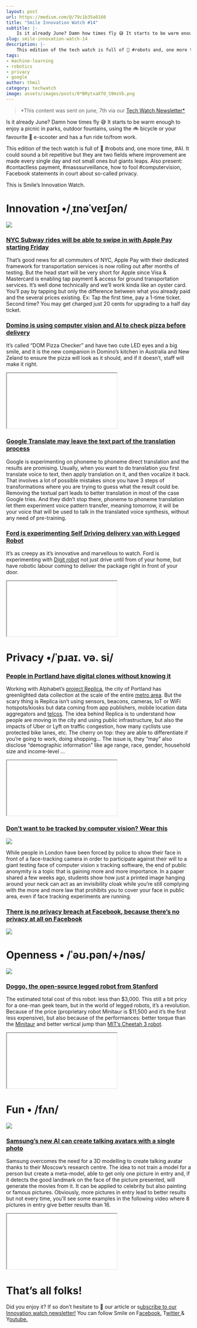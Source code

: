 ```yaml
---
layout: post
url: https://medium.com/@/79c1b35a0160
title: "Smile Innovation Watch #14"
subtitle: |-
    Is it already June? Damn how times fly 😅 It starts to be warm enough to enjoy a picnic in parks, outdoor fountains, using the 🚲 bicycle…
slug: smile-innovation-watch-14
description: |-
    This edition of the tech watch is full of 🤖 #robots and, one more time, #AI. It could sound a bit repetitive but they are two fields where improvement are made every single day and not small ones but
tags:
- machine-learning
- robotics
- privacy
- google
author: thmil
category: techwatch
image: assets/images/posts/0*BRytxaXfO_S9msVb.png
---
```


> *This content was sent on june, 7th via our [Tech Watch Newsletter*](https://mailchi.mp/c414f1508567/techwatch)

Is it already June? Damn how times fly 😅
It starts to be warm enough to enjoy a picnic in parks, outdoor fountains, using the 🚲 bicycle or your favourite 🛴 e-scooter and has a fun ride to/from work.

This edition of the tech watch is full of 🤖 #robots and, one more time, #AI. It could sound a bit repetitive but they are two fields where improvement are made every single day and not small ones but giants leaps. Also present: #contactless payment, #masssurveillance, how to fool #computervision, Facebook statements in court about so-called privacy.

This is Smile’s Innovation Watch.

# Innovation •/ˌɪnəˈveɪʃən/

![](/assets/images/posts/0*BRytxaXfO_S9msVb.png)

### [NYC Subway rides will be able to swipe in with Apple Pay starting Friday](https://techcrunch.com/2019/05/29/nyc-subway-riders-will-be-able-to-swipe-in-with-apple-pay-starting-friday/)

That’s good news for all commuters of NYC, Apple Pay with their dedicated framework for transportation services is now rolling out after months of testing. But the head start will be very short for Apple since Visa & Mastercard is enabling tap payment & access for ground transportation services. It’s well done technically and we’ll work kinda like an oyster card. You’ll pay by tapping but only the difference between what you already paid and the several prices existing. Ex: Tap the first time, pay a 1-time ticket. Second time? You may get charged just 20 cents for upgrading to a half day ticket.

### [Domino is using computer vision and AI to check pizza before delivery](https://dompizzachecker.dominos.com.au/)

It’s called “DOM Pizza Checker” and have two cute LED eyes and a big smile, and it is the new companion in Domino’s kitchen in Australia and New Zeland to ensure the pizza will look as it should, and if it doesn’t, staff will make it right.

<iframe src="/assets/images/posts/b70741c88321fd0f3d453b9a6d65cc8d.html"></iframe>

### [Google Translate may leave the text part of the translation process](https://google-research.github.io/lingvo-lab/translatotron/#conversational)

Google is experimenting on phoneme to phoneme direct translation and the results are promising. Usually, when you want to do translation you first translate voice to text, then apply translation on it, and then vocalize it back. That involves a lot of possible mistakes since you have 3 steps of transformations where you are trying to guess what the result could be. Removing the textual part leads to better translation in most of the case Google tries. And they didn’t stop there, phoneme to phoneme translation let them experiment voice pattern transfer, meaning tomorrow, it will be your voice that will be used to talk in the translated voice synthesis, without any need of pre-training.

### [Ford is experimenting Self Driving delivery van with Legged Robot](https://google-research.github.io/lingvo-lab/translatotron/#conversational)

It’s as creepy as it’s innovative and marvellous to watch. Ford is experimenting with [Digit robot](https://spectrum.ieee.org/robotics/humanoids/building-robots-that-can-go-where-we-go) not just drive until from of your home, but have robotic labour coming to deliver the package right in front of your door.

<iframe src="/assets/images/posts/2a350e18834ff64ddbe75f2584479e96.html"></iframe>

# Privacy •/ˈpɹaɪ. və. si/

### [People in Portland have digital clones without knowing it](https://www.geekwire.com/2019/portland-quietly-launches-mobile-location-data-project-alphabets-controversial-sidewalk-labs/)

Working with Alphabet’s [project Replica](https://medium.com/sidewalk-talk/introducing-replica-a-next-generation-urban-planning-tool-1b7425222e9e), the city of Portland has greenlighted data collection at the scale of the entire [metro area](https://en.wikipedia.org/wiki/Metropolitan_area). But the scary thing is Replica isn’t using sensors, beacons, cameras, IoT or WiFi hotspots/kiosks but data coming from app publishers, mobile location data aggregators and [telcos](https://en.wikipedia.org/wiki/Telco). The idea behind Replica is to understand how people are moving in the city and using public infrastructure, but also the impacts of Uber or Lyft on traffic congestion, how many cyclists use protected bike lanes, etc. The cherry on top: they are able to differentiate if you’re going to work, doing shopping… The issue is, they “may” also disclose “demographic information” like age range, race, gender, household size and income-level …

<iframe src="/assets/images/posts/133e7246d8cfba23b787523b2a9ea4d7.html"></iframe>

### [Don’t want to be tracked by computer vision? Wear this](https://www.theverge.com/2019/4/23/18512472/fool-ai-surveillance-adversarial-example-yolov2-person-detection)

![](/assets/images/posts/0*-Gs0pVGz_LI4eNaO.png)

While people in London have been forced by police to show their face in front of a face-tracking camera in order to participate against their will to a giant testing face of computer vision x tracking software, the end of public anonymity is a topic that is gaining more and more importance. In a paper shared a few weeks ago, students show how just a printed image hanging around your neck can act as an invisibility cloak while you’re still complying with the more and more law that prohibits you to cover your face in public area, even if face tracking experiments are running.

### [There is no privacy breach at Facebook, because there’s no privacy at all on Facebook](https://twitter.com/linamkhan/status/1134155195494129670)

![](/assets/images/posts/0*lrFRqZuqcu1bkRmY.png)

# Openness • /ˈəʊ.pən/+/nəs/

![](/assets/images/posts/0*hjfmIdqtf0Pj2QUW.gif)

### [Doggo, the open-source legged robot from Stanford](https://www.theverge.com/2019/5/20/18632562/doggo-stanford-open-source-robot-four-legged-cute)

The estimated total cost of this robot: less than $3,000. This still a bit pricy for a one-man geek team, but in the world of legged robots, it’s a revolution. Because of the price (proprietary robot Minitaur is $11,500 and it’s the first less expensive), but also because of the performances: better torque than the [Minitaur](https://www.youtube.com/watch?v=bnKOeMoibLg) and better vertical jump than [MIT’s Cheetah 3 robot](https://www.theverge.com/2018/7/5/17537160/mits-cheetah-3-robot-run-up-stairs).

<iframe src="/assets/images/posts/a59c3fdd41afdc2ca3ff70d3e6bae11d.html"></iframe>

# Fun • /fʌn/

![](/assets/images/posts/0*je5T91dHKZ9iHm6c.png)

### [Samsung’s new AI can create talking avatars with a single photo](http://%28https//thenextweb.com/artificial-intelligence/2019/05/23/samsungs-new-ai-can-create-talking-avatars-with-a-single-photo/)

Samsung overcomes the need for a 3D modelling to create talking avatar thanks to their Moscow’s research centre. The idea to not train a model for a person but create a meta-model, able to get only one picture in entry and, if it detects the good landmark on the face of the picture presented, will generate the movies from it. It can be applied to celebrity but also painting or famous pictures. Obviously, more pictures in entry lead to better results but not every time, you’ll see some examples in the following video where 8 pictures in entry give better results than 16.

<iframe src="/assets/images/posts/676995b0e004b9438f036d5c0a6b589f.html"></iframe>

# That’s all folks!

Did you enjoy it? If so don’t hesitate to 👏 our article or s[ubscribe to our Innovation watch newsletter!](https://mailchi.mp/c414f1508567/techwatch)
You can follow Smile on F[acebook,](https://www.facebook.com/smileopensource) T[witter ](https://www.twitter.com/GroupeSmile)& Y[outube.](http://www.youtube.com/user/SmileOpenSource)


